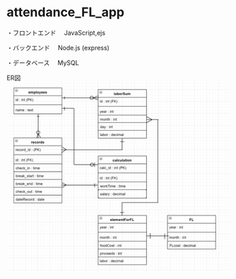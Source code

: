 ﻿# attendance_FL_app

・フロントエンド
　JavaScript,ejs
 
・バックエンド
　Node.js (express)

・データベース
　MySQL


ER図
 ![Alt text](image.png)
 
